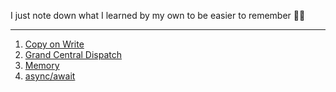 I just note down what I learned by my own to be easier to remember 💆🤷‍

------------

1. [Copy on Write](https://github.com/tinhpv/learning-ios/tree/main/CoW "Copy on Write") 
2. [Grand Central Dispatch](https://github.com/tinhpv/learning-ios/tree/main/GCD "Grand Central Dispatch") 
3. [Memory](https://github.com/tinhpv/learning-ios/tree/main/Memory "Memory")
4. [async/await](https://github.com/tinhpv/swift-note-down/tree/main/Async%20Await "async/await") 
